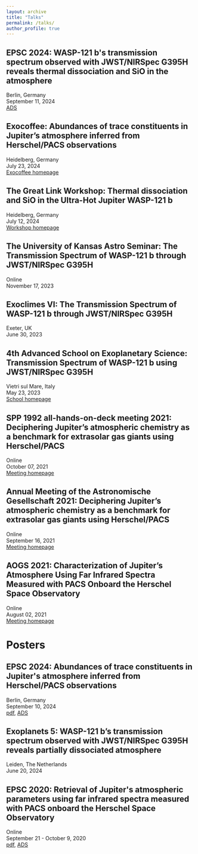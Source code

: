```yaml
---
layout: archive
title: "Talks"
permalink: /talks/
author_profile: true
---
```



EPSC 2024: WASP-121 b's transmission spectrum observed with JWST/NIRSpec G395H reveals thermal dissociation and SiO in the atmosphere
----------------------------------------------------------------------------
Berlin, Germany  
September 11, 2024  
[ADS](https://ui.adsabs.harvard.edu/abs/2024EPSC...17..191G/abstract)

Exocoffee: Abundances of trace constituents in Jupiter’s atmosphere inferred from Herschel/PACS observations
----------------------------------------------------------------------------
Heidelberg, Germany  
July 23, 2024  
[Exocoffee homepage](https://sites.google.com/view/exocoffee)

The Great Link Workshop: Thermal dissociation and SiO in the Ultra-Hot Jupiter WASP-121 b
----------------------------------------------------------------------------
Heidelberg, Germany  
July 12, 2024  
[Workshop homepage](https://the-great-link.github.io/#)

The University of Kansas Astro Seminar: The Transmission Spectrum of WASP-121 b through JWST/NIRSpec G395H
----------------------------------------------------------------------------
Online  
November 17, 2023  

Exoclimes VI: The Transmission Spectrum of WASP-121 b through JWST/NIRSpec G395H
----------------------------------------------------------------------------
Exeter, UK  
June 30, 2023  

4th Advanced School on Exoplanetary Science: Transmission Spectrum of WASP-121 b using JWST/NIRSpec G395H
----------------------------------------------------------------------------
Vietri sul Mare, Italy  
May 23, 2023  
[School homepage](https://ases4.web.roma2.infn.it/#)  

SPP 1992 all-hands-on-deck meeting 2021: Deciphering Jupiter’s atmospheric chemistry as a benchmark for extrasolar gas giants using Herschel/PACS
----------------------------------------------------------------------------
Online  
October 07, 2021  
[Meeting homepage](https://www-astro.physik.tu-berlin.de/exoplanet-diversity/event/spp-1992-all-hands-on-deck-meeting-2021/)  


Annual Meeting of the Astronomische Gesellschaft 2021: Deciphering Jupiter’s atmospheric chemistry as a benchmark for extrasolar gas giants using Herschel/PACS
----------------------------------------------------------------------------
Online  
September 16, 2021  
[Meeting homepage](https://ag2021.astronomische-gesellschaft.de/index.php)  

AOGS 2021: Characterization of Jupiter’s Atmosphere Using Far Infrared Spectra Measured with PACS Onboard the Herschel Space Observatory
----------------------------------------------------------------------------
Online  
August 02, 2021  
[Meeting homepage](https://www.asiaoceania.org/aogs2021/public.asp?page=home.html)  


Posters
======

EPSC 2024: Abundances of trace constituents in Jupiter's atmosphere inferred from Herschel/PACS observations
----------------------------------------------------------------------------
Berlin, Germany  
September 10, 2024  
[pdf](/files/epsc2024.pdf), [ADS](https://ui.adsabs.harvard.edu/abs/2024EPSC...17..208G/abstract)

Exoplanets 5: WASP-121 b’s transmission spectrum observed with JWST/NIRSpec G395H reveals partially dissociated atmosphere
----------------------------------------------------------------------------
Leiden, The Netherlands  
June 20, 2024  

EPSC 2020: Retrieval of Jupiter's atmospheric parameters using far infrared spectra measured with PACS onboard the Herschel Space Observatory
----------------------------------------------------------------------------
Online  
September 21 - October 9, 2020  
[pdf](/files/epsc2020.pdf), [ADS](https://ui.adsabs.harvard.edu/abs/2020EPSC...14..152G/abstract)